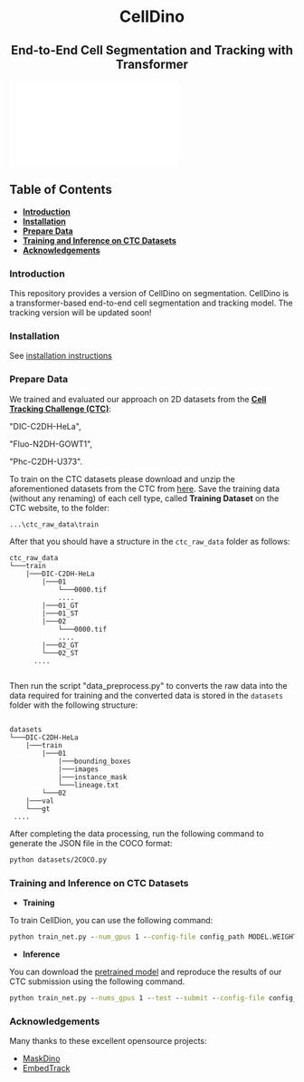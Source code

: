 <h1 align="center">CellDino</h1>
<h2 align="center">End-to-End Cell Segmentation and Tracking with Transformer</h2>

![CellDino](figures/celldino.pdf)

## Table of Contents

- **[Introduction](#introduction)**
- **[Installation](#dependencies)**
- **[Prepare Data](#prepare-data)**
- **[Training and Inference on CTC Datasets](#training-and-inference-on-ctc-datasets)**
- **[Acknowledgements](#acknowledgements)**

### Introduction

This repository provides a version of CellDino on segmentation. CellDino is a transformer-based end-to-end cell segmentation and tracking model. The tracking version will be updated soon!

### Installation

See [installation instructions](INSTALL.md)

### Prepare Data

We trained and evaluated our approach on 2D datasets from the **[Cell Tracking Challenge (CTC)](http://celltrackingchallenge.net)**:

"DIC-C2DH-HeLa",

"Fluo-N2DH-GOWT1",

"Phc-C2DH-U373".

To train on the CTC datasets please download and unzip the aforementioned datasets from the CTC from [here](http://celltrackingchallenge.net/2d-datasets/). Save the training data (without any renaming) of each cell type, called **Training Dataset** on the CTC website, to the folder: 
```
...\ctc_raw_data\train
```
After that you should have a structure in the `ctc_raw_data` folder as follows:

```
ctc_raw_data
└───train
    |───DIC-C2DH-HeLa
        |───01
            └───0000.tif
            ....
        |───01_GT
        |───01_ST
        |───02
            └───0000.tif
            ....
        |───02_GT
        └───02_ST
      ....
    
```

Then run the script "data_preprocess.py" to converts the raw data into the data required for training and the converted data is stored in the `datasets` folder with the following structure:

```

datasets
└───DIC-C2DH-HeLa
	|───train
		|───01
			|───bounding_boxes
			|───images
			|───instance_mask
			└───lineage.txt
		└───02
	|───val
	└───gt	
 ....
```

After completing the data processing, run the following command to generate the JSON file in the COCO format:

```bash
python datasets/2COCO.py
```

### Training and Inference on CTC Datasets

- **Training**

To train CellDion, you can use the following command:

```cmd
python train_net.py --num_gpus 1 --config-file config_path MODEL.WEIGHTS /path/to/checkpoint_file
```

- **Inference**

You can download the [pretrained model]((https://github.com/liaowei6/CellDino/releases)) and reproduce the results of our CTC submission using the following command.

```cmd
python train_net.py --nums_gpus 1 --test --submit --config-file config_file --input_dir /path/to/input_dir --submit_dir /path/to/submit_dir MODEL.WEIGHTS /path/to/checkpoint_file
```

### Acknowledgements

Many thanks to these excellent opensource projects:

- [MaskDino](https://github.com/IDEA-Research/MaskDINO/)
- [EmbedTrack](https://github.com/kaloeffler/EmbedTrack/)
